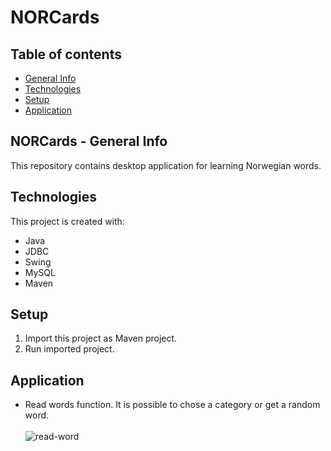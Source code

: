 # NORCards

## Table of contents
* [General Info](#norcards---general-info)
* [Technologies](#technologies)
* [Setup](#setup)
* [Application](#application)

## NORCards - General Info
This repository contains desktop application for learning Norwegian words. <br>

## Technologies
This project is created with:
* Java
* JDBC
* Swing
* MySQL
* Maven

## Setup
1. Import this project as Maven project.
2. Run imported project.

## Application

* Read words function. It is possible to chose a category or get a random word. <br><br>
![read-word](https://i.imgur.com/SanubOH.gif) <br>
